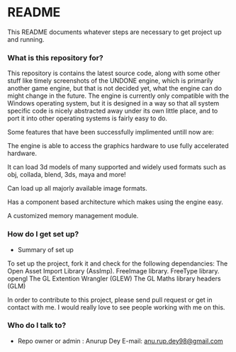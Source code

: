# README #

This README documents whatever steps are necessary to get project up and running.

### What is this repository for? ###

This repository is contains the latest source code, along with some other stuff like timely screenshots of the UNDONE engine, which is primarily another game engine, but that is not decided yet, what the engine can do might change in the future. The engine is currently only compatible with the Windows operating system, but it is designed in a way so that all system specific code is nicely abstracted away under its own little place, and to port it into other operating systems is fairly easy to do.

Some features that have been successfully implimented untill now are:

The engine is able to access the graphics hardware to use fully accelerated hardware.

It can load 3d models of many supported and widely used formats such as obj, collada, blend, 3ds, maya and more!

Can load up all majorly available image formats.

Has a component based architecture which makes using the engine easy.

A customized memory management module.


### How do I get set up? ###

* Summary of set up
   
To set up the project, fork it and check for the following dependancies:
The Open Asset Import Library (AssImp).
FreeImage library.
FreeType library.
opengl
The GL Extention Wrangler (GLEW)
The GL Maths library headers (GLM)

In order to contribute to this project, please send pull request or get in contact with me.
I would really love to see people working with me on this.

### Who do I talk to? ###

* Repo owner or admin :  Anurup Dey
E-mail: anu.rup.dey98@gmail.com

